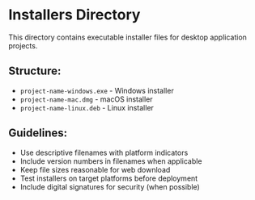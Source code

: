 # Installers Directory

This directory contains executable installer files for desktop application projects.

## Structure:
- `project-name-windows.exe` - Windows installer
- `project-name-mac.dmg` - macOS installer  
- `project-name-linux.deb` - Linux installer

## Guidelines:
- Use descriptive filenames with platform indicators
- Include version numbers in filenames when applicable
- Keep file sizes reasonable for web download
- Test installers on target platforms before deployment
- Include digital signatures for security (when possible)